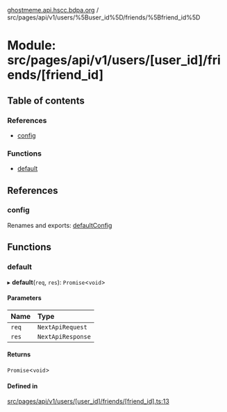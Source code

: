 [ghostmeme.api.hscc.bdpa.org](../README.md) / src/pages/api/v1/users/%5Buser_id%5D/friends/%5Bfriend_id%5D

# Module: src/pages/api/v1/users/[user\_id]/friends/[friend\_id]

## Table of contents

### References

- [config](src_pages_api_v1_users__user_id__friends__friend_id_.md#config)

### Functions

- [default](src_pages_api_v1_users__user_id__friends__friend_id_.md#default)

## References

### config

Renames and exports: [defaultConfig](src_backend_middleware.md#defaultconfig)

## Functions

### default

▸ **default**(`req`, `res`): `Promise`<`void`\>

#### Parameters

| Name | Type |
| :------ | :------ |
| `req` | `NextApiRequest` |
| `res` | `NextApiResponse` |

#### Returns

`Promise`<`void`\>

#### Defined in

[src/pages/api/v1/users/[user_id]/friends/[friend_id].ts:13](https://github.com/nhscc/ghostmeme.api.hscc.bdpa.org/blob/40f330c/src/pages/api/v1/users/[user_id]/friends/[friend_id].ts#L13)
